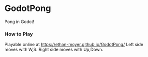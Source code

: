 # GodotPong
Pong in Godot!
### How to Play
Playable online at https://ethan-moyer.github.io/GodotPong/
Left side moves with W,S.
Right side moves with Up,Down.
